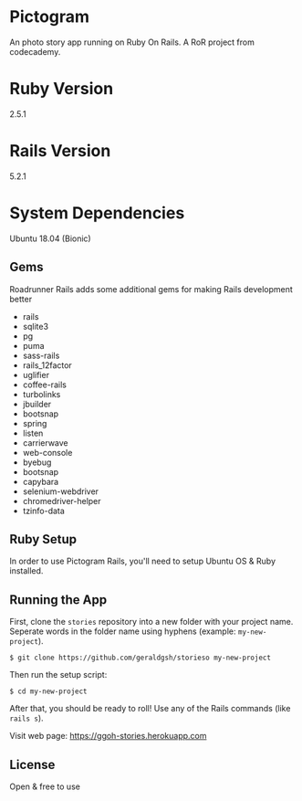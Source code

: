 # Pictogram

An photo story app running on Ruby On Rails. A RoR project from codecademy.

# Ruby Version

2.5.1

# Rails Version

5.2.1

# System Dependencies

Ubuntu 18.04 (Bionic)

## Gems

Roadrunner Rails adds some additional gems for making Rails development better

- rails
- sqlite3
- pg
- puma
- sass-rails
- rails_12factor
- uglifier
- coffee-rails
- turbolinks
- jbuilder
- bootsnap
- spring
- listen
- carrierwave
- web-console
- byebug
- bootsnap
- capybara
- selenium-webdriver
- chromedriver-helper
- tzinfo-data

## Ruby Setup

In order to use Pictogram Rails, you'll need to setup Ubuntu OS & Ruby installed.


## Running the App

First, clone the `stories` repository into a new folder with your project name.
Seperate words in the folder name using hyphens (example: `my-new-project`).

```
$ git clone https://github.com/geraldgsh/storieso my-new-project
```

Then run the setup script:

```
$ cd my-new-project
```

After that, you should be ready to roll! Use any of the Rails commands (like `rails s`). 

Visit web page: https://ggoh-stories.herokuapp.com

## License

Open & free to use
